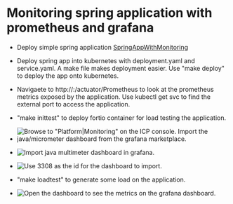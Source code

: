 # Monitoring spring application with prometheus and grafana

- Deploy simple spring application [SpringAppWithMonitoring](Common/SpringAppWithMonitoring)

- Deploy spring app into kubernetes with deployment.yaml and service.yaml. A make file makes deployment easier. Use "make deploy" to deploy the app onto kubernetes.

- Navigaete to http://<proxy-ip>:<port>/actuator/Prometheus to look at the prometheus metrics exposed by the application. Use kubectl get svc to find the external port to access the application.

- "make inittest" to deploy fortio container for load testing the application.

- ![Browse to "Platform|Monitoring" on the ICP console. Import the java/micrometer dashboard from the
grafana marketplace.](https://user-images.githubusercontent.com/13202504/51103212-ef4ab880-1807-11e9-8d00-fad95b8c528b.png)

- ![Import java multimeter dashboard in grafana.](https://user-images.githubusercontent.com/13202504/51103499-ec9c9300-1808-11e9-8383-587746990c27.png)

- ![Use 3308 as the id for the dashboard to import.](https://user-images.githubusercontent.com/13202504/51103606-6e8cbc00-1809-11e9-8b47-8c3c10a4ef3a.png)

- "make loadtest" to generate some load on the application.

- ![Open the dashboard to see the metrics on the grafana dashboard.](https://user-images.githubusercontent.com/13202504/51103815-1efac000-180a-11e9-8ec8-fafecd9a968c.png)